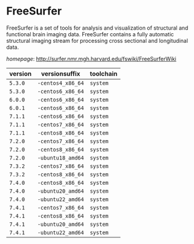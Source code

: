# FreeSurfer

FreeSurfer is a set of tools for analysis and visualization of structural and functional brain imaging data. FreeSurfer contains a fully automatic structural imaging stream for processing cross sectional and longitudinal data.

*homepage*: <http://surfer.nmr.mgh.harvard.edu/fswiki/FreeSurferWiki>

version | versionsuffix | toolchain
--------|---------------|----------
``5.3.0`` | ``-centos4_x86_64`` | ``system``
``5.3.0`` | ``-centos6_x86_64`` | ``system``
``6.0.0`` | ``-centos6_x86_64`` | ``system``
``6.0.1`` | ``-centos6_x86_64`` | ``system``
``7.1.1`` | ``-centos6_x86_64`` | ``system``
``7.1.1`` | ``-centos7_x86_64`` | ``system``
``7.1.1`` | ``-centos8_x86_64`` | ``system``
``7.2.0`` | ``-centos7_x86_64`` | ``system``
``7.2.0`` | ``-centos8_x86_64`` | ``system``
``7.2.0`` | ``-ubuntu18_amd64`` | ``system``
``7.3.2`` | ``-centos7_x86_64`` | ``system``
``7.3.2`` | ``-centos8_x86_64`` | ``system``
``7.4.0`` | ``-centos8_x86_64`` | ``system``
``7.4.0`` | ``-ubuntu20_amd64`` | ``system``
``7.4.0`` | ``-ubuntu22_amd64`` | ``system``
``7.4.1`` | ``-centos7_x86_64`` | ``system``
``7.4.1`` | ``-centos8_x86_64`` | ``system``
``7.4.1`` | ``-ubuntu20_amd64`` | ``system``
``7.4.1`` | ``-ubuntu22_amd64`` | ``system``
